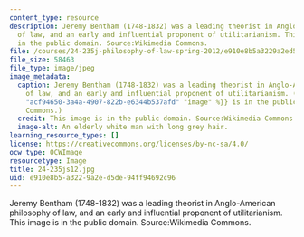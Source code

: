 ```yaml
---
content_type: resource
description: Jeremy Bentham (1748-1832) was a leading theorist in Anglo-American philosophy
  of law, and an early and influential proponent of utilitarianism. This image is
  in the public domain. Source:Wikimedia Commons.
file: /courses/24-235j-philosophy-of-law-spring-2012/e910e8b5a3229a2ed5de94ff94692c96_24-235js12.jpg
file_size: 58463
file_type: image/jpeg
image_metadata:
  caption: Jeremy Bentham (1748-1832) was a leading theorist in Anglo-American philosophy
    of law, and an early and influential proponent of utilitarianism. (This {{% resource_link
    "acf94650-3a4a-4907-822b-e6344b537afd" "image" %}} is in the public domain. Source:Wikimedia
    Commons.)
  credit: This image is in the public domain. Source:Wikimedia Commons.
  image-alt: An elderly white man with long grey hair.
learning_resource_types: []
license: https://creativecommons.org/licenses/by-nc-sa/4.0/
ocw_type: OCWImage
resourcetype: Image
title: 24-235js12.jpg
uid: e910e8b5-a322-9a2e-d5de-94ff94692c96
---
```

Jeremy Bentham (1748-1832) was a leading theorist in Anglo-American philosophy of law, and an early and influential proponent of utilitarianism. This image is in the public domain. Source:Wikimedia Commons.